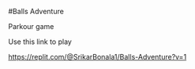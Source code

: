 #Balls Adventure

Parkour game

Use this link to play

https://replit.com/@SrikarBonala1/Balls-Adventure?v=1
